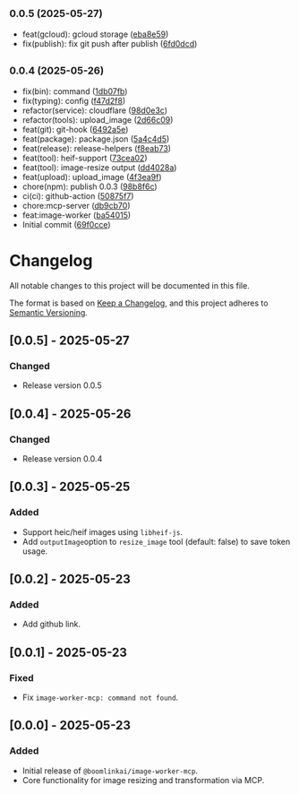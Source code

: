 ## <small>0.0.5 (2025-05-27)</small>

* feat(gcloud): gcloud storage ([eba8e59](https://github.com/BoomLinkAi/image-worker-mcp/commit/eba8e59))
* fix(publish): fix git push after publish ([6fd0dcd](https://github.com/BoomLinkAi/image-worker-mcp/commit/6fd0dcd))



## <small>0.0.4 (2025-05-26)</small>

* fix(bin): command ([1db07fb](https://github.com/BoomLinkAi/image-worker-mcp/commit/1db07fb))
* fix(typing): config ([f47d2f8](https://github.com/BoomLinkAi/image-worker-mcp/commit/f47d2f8))
* refactor(service): cloudflare ([98d0e3c](https://github.com/BoomLinkAi/image-worker-mcp/commit/98d0e3c))
* refactor(tools): upload_image ([2d66c09](https://github.com/BoomLinkAi/image-worker-mcp/commit/2d66c09))
* feat(git): git-hook ([6492a5e](https://github.com/BoomLinkAi/image-worker-mcp/commit/6492a5e))
* feat(package): package.json ([5a4c4d5](https://github.com/BoomLinkAi/image-worker-mcp/commit/5a4c4d5))
* feat(release): release-helpers ([f8eab73](https://github.com/BoomLinkAi/image-worker-mcp/commit/f8eab73))
* feat(tool): heif-support ([73cea02](https://github.com/BoomLinkAi/image-worker-mcp/commit/73cea02))
* feat(tool): image-resize output ([dd4028a](https://github.com/BoomLinkAi/image-worker-mcp/commit/dd4028a))
* feat(upload): upload_image ([4f3ea9f](https://github.com/BoomLinkAi/image-worker-mcp/commit/4f3ea9f))
* chore(npm): publish 0.0.3 ([98b8f6c](https://github.com/BoomLinkAi/image-worker-mcp/commit/98b8f6c))
* ci(ci): github-action ([50875f7](https://github.com/BoomLinkAi/image-worker-mcp/commit/50875f7))
* chore:mcp-server ([db9cb70](https://github.com/BoomLinkAi/image-worker-mcp/commit/db9cb70))
* feat:image-worker ([ba54015](https://github.com/BoomLinkAi/image-worker-mcp/commit/ba54015))
* Initial commit ([69f0cce](https://github.com/BoomLinkAi/image-worker-mcp/commit/69f0cce))



# Changelog

All notable changes to this project will be documented in this file.

The format is based on [Keep a Changelog](https://keepachangelog.com/en/1.0.0/),
and this project adheres to [Semantic Versioning](https://semver.org/spec/v2.0.0.html).
## [0.0.5] - 2025-05-27

### Changed
- Release version 0.0.5


## [0.0.4] - 2025-05-26

### Changed
- Release version 0.0.4


## [0.0.3] - 2025-05-25
### Added
- Support heic/heif images using `libheif-js`.
- Add `outputImage`option to `resize_image` tool (default: false) to save token usage.

## [0.0.2] - 2025-05-23
### Added
- Add github link.

## [0.0.1] - 2025-05-23
### Fixed
- Fix `image-worker-mcp: command not found`.

## [0.0.0] - 2025-05-23
### Added
- Initial release of `@boomlinkai/image-worker-mcp`.
- Core functionality for image resizing and transformation via MCP.
